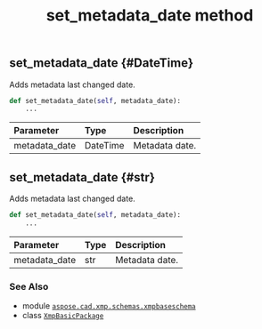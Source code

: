 ﻿---
title: set_metadata_date method
second_title: Aspose.CAD for Python via .NET API References
description: 
type: docs
weight: 110
url: /aspose.cad.xmp.schemas.xmpbaseschema/xmpbasicpackage/set_metadata_date/
is_root: false
---

## set_metadata_date {#DateTime}

Adds metadata last changed date.



```python
def set_metadata_date(self, metadata_date):
    ...
```


| Parameter | Type | Description |
| :- | :- | :- |
| metadata_date | DateTime | Metadata date. |


## set_metadata_date {#str}

Adds metadata last changed date.



```python
def set_metadata_date(self, metadata_date):
    ...
```


| Parameter | Type | Description |
| :- | :- | :- |
| metadata_date | str | Metadata date. |



### See Also
* module [`aspose.cad.xmp.schemas.xmpbaseschema`](../../)
* class [`XmpBasicPackage`](/cad/python-net/aspose.cad.xmp.schemas.xmpbaseschema/xmpbasicpackage)
